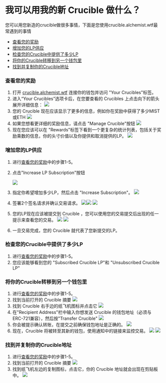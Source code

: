 # 我可以用我的新 Crucible 做什么？

您可以用您新造的crucible做很多事情，下面是您使用crucible.alchemist.wtf最常遇到的事情

* [查看您的奖励](what-can-i-do-with-my-new-crucible.md#cha-kan-nin-de-jiang-li)
* [增加您的LP供应](what-can-i-do-with-my-new-crucible.md#zeng-jia-nin-de-lp-gong-ying)
* [检查您的Crucible中提供了多少LP](what-can-i-do-with-my-new-crucible.md#jian-cha-nin-de-crucible-zhong-ti-gong-le-duo-shao-lp)
* [将你的Crucible转移到另一个钱包里](what-can-i-do-with-my-new-crucible.md#jiang-ni-de-crucible-zhuan-yi-dao-ling-yi-ge-qian-bao-li)
* [找到并复制你的Crucible地址](what-can-i-do-with-my-new-crucible.md#zhao-dao-bing-fu-zhi-ni-de-crucible-di-zhi)

### 查看您的奖励

1. 打开 [crucible.alchemist.wtf](https://crucible.alchemist.wtf/) 连接你的钱包并访问 "Your Crucibles"标签。
2. 进入“Your Crucibles”选项卡后，在您要查看的 Crucibles 上点击向下的箭头展开详细信息： ![](../../.gitbook/assets/screenshot-2021-05-07-at-12.50.58.png) 
3. 您的 Crucible 现在应该显示了更多的信息，例如你在奖励中获得了多少MIST或ETH ![](../../.gitbook/assets/screenshot-2021-05-07-at-12.50.42.png) 
4. 如果您想看更详细的奖励信息，请点击 "Manage Crucible"按钮  ![](../../.gitbook/assets/screenshot-2021-05-07-at-12.51.04.png) 
5. 现在您应该可以在 "Rewards"标签下看到一个更复杂的统计列表，包括关于奖励乘数的信息，你的头寸价值以及你提供和取消提供的LP。  ![](../../.gitbook/assets/screenshot-2021-05-07-at-12.51.22.png) 

### 增加您的LP供应

1. 进行[查看您的奖励](what-can-i-do-with-my-new-crucible.md#cha-kan-nin-de-jiang-li)中的步骤1-5。
2. 点击"Increase LP Subscription"按钮

   ![](../../.gitbook/assets/screenshot-2021-05-07-at-12.51.36.png)

3. 指定你希望增加多少LP，然后点击 "Increase Subscription"。 ![](../../.gitbook/assets/screenshot-2021-05-07-at-12.51.48.png) 
4. 签署2个签名请求并确认交易请求。      ![](../../.gitbook/assets/screenshot-2021-05-07-at-12.51.59.png)![](../../.gitbook/assets/screenshot-2021-05-07-at-12.52.17.png) ![](../../.gitbook/assets/screenshot-2021-05-07-at-12.52.27.png) 
5. 您的LP现在应该被提交到 Crucible ，您可以使用您的交易提交后出现的任一提示来查看您的交易。  ![](../../.gitbook/assets/screenshot-2021-05-07-at-13.12.02.png) ![](../../.gitbook/assets/screenshot-2021-05-07-at-13.24.50.png) 
6. 一旦交易完成，您的 Crucible 就代表了您新提交的LP。

### 检查您的Crucible中提供了多少LP

1. 进行[查看您的奖励](what-can-i-do-with-my-new-crucible.md#cha-kan-nin-de-jiang-li)中的步骤1-5。
2. 您应该能够看到您的 "Subscribed Crucible LP"和 "Unsubscribed Crucible LP"

### 将你的Crucible转移到另一个钱包里

1. 进行[查看您的奖励](what-can-i-do-with-my-new-crucible.md#cha-kan-nin-de-jiang-li)中的步骤1-5。
2. 找到当前打开的 Crucible 摘要 ![](../../.gitbook/assets/screenshot-2021-05-07-at-12.55.42.png)
3. 找到 Crucible 右手边的纸飞机图标并点击它                      ![](../../.gitbook/assets/screenshot-2021-05-07-at-12.55.44.png) 
4. 在"Recipient Address"栏中输入你想发送 Crucible 的钱包地址（必须与ERC-721兼容），然后按"Transfer Crucible" ![](../../.gitbook/assets/screenshot-2021-05-07-at-12.56.17.png) 
5. 你会被提示确认转账，在提交之前确保钱包地址是正确的。 ![](../../.gitbook/assets/screenshot-2021-05-07-at-12.56.27.png) 
6. 现在，Crucible 将被转至其新的钱包，使用通知中的链接来监控交易。  ![](../../.gitbook/assets/screenshot-2021-05-07-at-13.12.05.png) ![](../../.gitbook/assets/screenshot-2021-05-07-at-13.12.02.png) 

### 找到并复制你的Crucible地址

1. 进行[查看您的奖励](what-can-i-do-with-my-new-crucible.md#cha-kan-nin-de-jiang-li)中的步骤1-5。
2. 找到当前打开的 Crucible 摘要 ![](../../.gitbook/assets/screenshot-2021-05-07-at-12.55.42.png)
3. 找到纸飞机左边的复制图标，点击它，你的 Crucible 地址就会出现在剪贴板中。 ![](../../.gitbook/assets/screenshot-2021-05-07-at-12.55.48.png)


